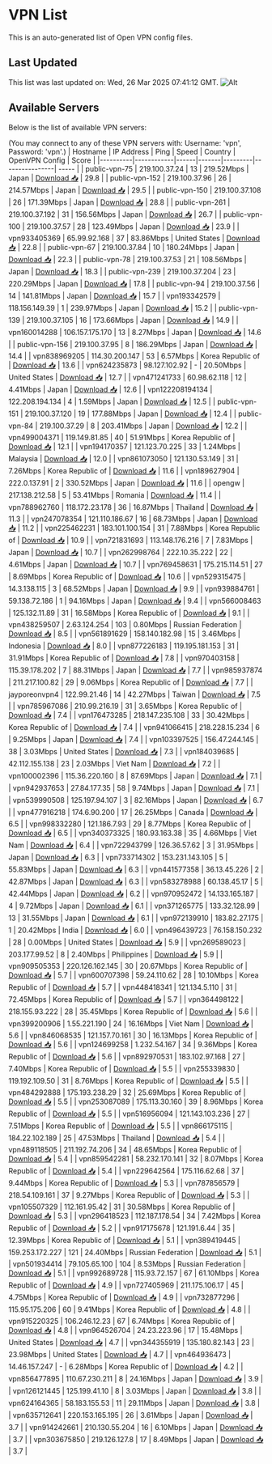 # VPN List

This is an auto-generated list of Open VPN config files.

## Last Updated

This list was last updated on: Wed, 26 Mar 2025 07:41:12 GMT.
![Alt](https://repobeats.axiom.co/api/embed/186b98318ef1479477931607c1ad7d823f12451f.svg "Repobeats analytics image")

## Available Servers

Below is the list of available VPN servers:

(You may connect to any of these VPN servers with: Username: 'vpn', Password: 'vpn'.)
| Hostname | IP Address | Ping | Speed | Country | OpenVPN Config | Score |
|----------|------------|------|-------|---------|----------------| ----- |
| public-vpn-75 | 219.100.37.24 | 13 | 219.52Mbps | Japan | [Download 📥](./configs/server_0_JP.ovpn) | 29.8 |
| public-vpn-152 | 219.100.37.96 | 26 | 214.57Mbps | Japan | [Download 📥](./configs/server_1_JP.ovpn) | 29.5 |
| public-vpn-150 | 219.100.37.108 | 26 | 171.39Mbps | Japan | [Download 📥](./configs/server_2_JP.ovpn) | 28.8 |
| public-vpn-261 | 219.100.37.192 | 31 | 156.56Mbps | Japan | [Download 📥](./configs/server_3_JP.ovpn) | 26.7 |
| public-vpn-100 | 219.100.37.57 | 28 | 123.49Mbps | Japan | [Download 📥](./configs/server_4_JP.ovpn) | 23.9 |
| vpn933405369 | 65.99.92.168 | 37 | 83.86Mbps | United States | [Download 📥](./configs/server_5_US.ovpn) | 22.8 |
| public-vpn-67 | 219.100.37.84 | 10 | 180.24Mbps | Japan | [Download 📥](./configs/server_6_JP.ovpn) | 22.3 |
| public-vpn-78 | 219.100.37.53 | 21 | 108.56Mbps | Japan | [Download 📥](./configs/server_7_JP.ovpn) | 18.3 |
| public-vpn-239 | 219.100.37.204 | 23 | 220.29Mbps | Japan | [Download 📥](./configs/server_8_JP.ovpn) | 17.8 |
| public-vpn-94 | 219.100.37.56 | 14 | 141.81Mbps | Japan | [Download 📥](./configs/server_9_JP.ovpn) | 15.7 |
| vpn193342579 | 118.156.149.39 | 1 | 239.97Mbps | Japan | [Download 📥](./configs/server_10_JP.ovpn) | 15.2 |
| public-vpn-139 | 219.100.37.105 | 16 | 173.66Mbps | Japan | [Download 📥](./configs/server_11_JP.ovpn) | 14.9 |
| vpn160014288 | 106.157.175.170 | 13 | 8.27Mbps | Japan | [Download 📥](./configs/server_12_JP.ovpn) | 14.6 |
| public-vpn-156 | 219.100.37.95 | 8 | 186.29Mbps | Japan | [Download 📥](./configs/server_13_JP.ovpn) | 14.4 |
| vpn838969205 | 114.30.200.147 | 53 | 6.57Mbps | Korea Republic of | [Download 📥](./configs/server_14_KR.ovpn) | 13.6 |
| vpn624235873 | 98.127.102.92 | - | 20.50Mbps | United States | [Download 📥](./configs/server_15_US.ovpn) | 12.7 |
| vpn471241733 | 60.98.62.118 | 12 | 4.41Mbps | Japan | [Download 📥](./configs/server_16_JP.ovpn) | 12.6 |
| vpn122208194134 | 122.208.194.134 | 4 | 1.59Mbps | Japan | [Download 📥](./configs/server_17_JP.ovpn) | 12.5 |
| public-vpn-151 | 219.100.37.120 | 19 | 177.88Mbps | Japan | [Download 📥](./configs/server_18_JP.ovpn) | 12.4 |
| public-vpn-84 | 219.100.37.29 | 8 | 203.41Mbps | Japan | [Download 📥](./configs/server_19_JP.ovpn) | 12.2 |
| vpn499004371 | 119.149.81.85 | 40 | 51.91Mbps | Korea Republic of | [Download 📥](./configs/server_20_KR.ovpn) | 12.1 |
| vpn194170357 | 121.123.70.225 | 33 | 1.24Mbps | Malaysia | [Download 📥](./configs/server_21_MY.ovpn) | 12.0 |
| vpn861073050 | 121.130.53.149 | 31 | 7.26Mbps | Korea Republic of | [Download 📥](./configs/server_22_KR.ovpn) | 11.6 |
| vpn189627904 | 222.0.137.91 | 2 | 330.52Mbps | Japan | [Download 📥](./configs/server_23_JP.ovpn) | 11.6 |
| opengw | 217.138.212.58 | 5 | 53.41Mbps | Romania | [Download 📥](./configs/server_24_RO.ovpn) | 11.4 |
| vpn788962760 | 118.172.23.178 | 36 | 16.87Mbps | Thailand | [Download 📥](./configs/server_25_TH.ovpn) | 11.3 |
| vpn247078354 | 121.110.186.67 | 16 | 68.73Mbps | Japan | [Download 📥](./configs/server_26_JP.ovpn) | 11.2 |
| vpn225462231 | 183.101.100.154 | 31 | 7.88Mbps | Korea Republic of | [Download 📥](./configs/server_27_KR.ovpn) | 10.9 |
| vpn721831693 | 113.148.176.216 | 7 | 7.83Mbps | Japan | [Download 📥](./configs/server_28_JP.ovpn) | 10.7 |
| vpn262998764 | 222.10.35.222 | 22 | 4.61Mbps | Japan | [Download 📥](./configs/server_29_JP.ovpn) | 10.7 |
| vpn769458631 | 175.215.114.51 | 27 | 8.69Mbps | Korea Republic of | [Download 📥](./configs/server_30_KR.ovpn) | 10.6 |
| vpn529315475 | 14.3.138.115 | 3 | 68.52Mbps | Japan | [Download 📥](./configs/server_31_JP.ovpn) | 9.9 |
| vpn939884761 | 59.138.72.186 | 1 | 94.16Mbps | Japan | [Download 📥](./configs/server_32_JP.ovpn) | 9.4 |
| vpn566008463 | 125.132.11.89 | 31 | 16.58Mbps | Korea Republic of | [Download 📥](./configs/server_33_KR.ovpn) | 9.1 |
| vpn438259507 | 2.63.124.254 | 103 | 0.80Mbps | Russian Federation | [Download 📥](./configs/server_34_RU.ovpn) | 8.5 |
| vpn561891629 | 158.140.182.98 | 15 | 3.46Mbps | Indonesia | [Download 📥](./configs/server_35_ID.ovpn) | 8.0 |
| vpn877226183 | 119.195.181.153 | 31 | 31.91Mbps | Korea Republic of | [Download 📥](./configs/server_36_KR.ovpn) | 7.8 |
| vpn970403158 | 115.39.178.202 | 7 | 88.31Mbps | Japan | [Download 📥](./configs/server_37_JP.ovpn) | 7.7 |
| vpn985937874 | 211.217.100.82 | 29 | 9.06Mbps | Korea Republic of | [Download 📥](./configs/server_38_KR.ovpn) | 7.7 |
| jayporeonvpn4 | 122.99.21.46 | 14 | 42.27Mbps | Taiwan | [Download 📥](./configs/server_39_TW.ovpn) | 7.5 |
| vpn785967086 | 210.99.216.19 | 31 | 3.65Mbps | Korea Republic of | [Download 📥](./configs/server_40_KR.ovpn) | 7.4 |
| vpn176473285 | 218.147.235.108 | 33 | 30.42Mbps | Korea Republic of | [Download 📥](./configs/server_41_KR.ovpn) | 7.4 |
| vpn941066415 | 218.228.15.234 | 6 | 9.25Mbps | Japan | [Download 📥](./configs/server_42_JP.ovpn) | 7.4 |
| vpn103397525 | 156.47.244.145 | 38 | 3.03Mbps | United States | [Download 📥](./configs/server_43_US.ovpn) | 7.3 |
| vpn184039685 | 42.112.155.138 | 23 | 2.03Mbps | Viet Nam | [Download 📥](./configs/server_44_VN.ovpn) | 7.2 |
| vpn100002396 | 115.36.220.160 | 8 | 87.69Mbps | Japan | [Download 📥](./configs/server_45_JP.ovpn) | 7.1 |
| vpn942937653 | 27.84.177.35 | 58 | 9.74Mbps | Japan | [Download 📥](./configs/server_46_JP.ovpn) | 7.1 |
| vpn539990508 | 125.197.94.107 | 3 | 82.16Mbps | Japan | [Download 📥](./configs/server_47_JP.ovpn) | 6.7 |
| vpn477916218 | 174.6.90.200 | 17 | 26.25Mbps | Canada | [Download 📥](./configs/server_48_CA.ovpn) | 6.5 |
| vpn998332280 | 121.186.7.93 | 29 | 8.77Mbps | Korea Republic of | [Download 📥](./configs/server_49_KR.ovpn) | 6.5 |
| vpn340373325 | 180.93.163.38 | 35 | 4.66Mbps | Viet Nam | [Download 📥](./configs/server_50_VN.ovpn) | 6.4 |
| vpn722943799 | 126.36.57.62 | 3 | 31.95Mbps | Japan | [Download 📥](./configs/server_51_JP.ovpn) | 6.3 |
| vpn733714302 | 153.231.143.105 | 5 | 55.83Mbps | Japan | [Download 📥](./configs/server_52_JP.ovpn) | 6.3 |
| vpn441577358 | 36.13.45.226 | 2 | 42.87Mbps | Japan | [Download 📥](./configs/server_53_JP.ovpn) | 6.3 |
| vpn583278988 | 60.138.45.17 | 5 | 42.44Mbps | Japan | [Download 📥](./configs/server_54_JP.ovpn) | 6.2 |
| vpn970952472 | 14.133.165.187 | 4 | 9.72Mbps | Japan | [Download 📥](./configs/server_55_JP.ovpn) | 6.1 |
| vpn371265775 | 133.32.128.99 | 13 | 31.55Mbps | Japan | [Download 📥](./configs/server_56_JP.ovpn) | 6.1 |
| vpn972139910 | 183.82.27.175 | 1 | 20.42Mbps | India | [Download 📥](./configs/server_57_IN.ovpn) | 6.0 |
| vpn496439723 | 76.158.150.232 | 28 | 0.00Mbps | United States | [Download 📥](./configs/server_58_US.ovpn) | 5.9 |
| vpn269589023 | 203.177.99.52 | 8 | 2.40Mbps | Philippines | [Download 📥](./configs/server_59_PH.ovpn) | 5.9 |
| vpn909505353 | 220.126.162.145 | 30 | 20.67Mbps | Korea Republic of | [Download 📥](./configs/server_60_KR.ovpn) | 5.7 |
| vpn600707398 | 59.24.110.62 | 28 | 10.10Mbps | Korea Republic of | [Download 📥](./configs/server_61_KR.ovpn) | 5.7 |
| vpn448418341 | 121.134.5.110 | 31 | 72.45Mbps | Korea Republic of | [Download 📥](./configs/server_62_KR.ovpn) | 5.7 |
| vpn364498122 | 218.155.93.222 | 28 | 35.45Mbps | Korea Republic of | [Download 📥](./configs/server_63_KR.ovpn) | 5.6 |
| vpn399200906 | 1.55.221.190 | 24 | 16.16Mbps | Viet Nam | [Download 📥](./configs/server_64_VN.ovpn) | 5.6 |
| vpn846068535 | 121.157.70.161 | 30 | 16.13Mbps | Korea Republic of | [Download 📥](./configs/server_65_KR.ovpn) | 5.6 |
| vpn124699258 | 1.232.54.167 | 34 | 9.36Mbps | Korea Republic of | [Download 📥](./configs/server_66_KR.ovpn) | 5.6 |
| vpn892970531 | 183.102.97.168 | 27 | 7.40Mbps | Korea Republic of | [Download 📥](./configs/server_67_KR.ovpn) | 5.5 |
| vpn255339830 | 119.192.109.50 | 31 | 8.76Mbps | Korea Republic of | [Download 📥](./configs/server_68_KR.ovpn) | 5.5 |
| vpn484292888 | 175.193.238.29 | 32 | 25.69Mbps | Korea Republic of | [Download 📥](./configs/server_69_KR.ovpn) | 5.5 |
| vpn253087089 | 175.113.30.160 | 39 | 8.96Mbps | Korea Republic of | [Download 📥](./configs/server_70_KR.ovpn) | 5.5 |
| vpn516956094 | 121.143.103.236 | 27 | 7.51Mbps | Korea Republic of | [Download 📥](./configs/server_71_KR.ovpn) | 5.5 |
| vpn866175115 | 184.22.102.189 | 25 | 47.53Mbps | Thailand | [Download 📥](./configs/server_72_TH.ovpn) | 5.4 |
| vpn489118505 | 211.192.74.206 | 34 | 48.65Mbps | Korea Republic of | [Download 📥](./configs/server_73_KR.ovpn) | 5.4 |
| vpn859542281 | 58.232.170.141 | 32 | 8.07Mbps | Korea Republic of | [Download 📥](./configs/server_74_KR.ovpn) | 5.4 |
| vpn229642564 | 175.116.62.68 | 37 | 9.44Mbps | Korea Republic of | [Download 📥](./configs/server_75_KR.ovpn) | 5.3 |
| vpn787856579 | 218.54.109.161 | 37 | 9.27Mbps | Korea Republic of | [Download 📥](./configs/server_76_KR.ovpn) | 5.3 |
| vpn105507329 | 112.161.95.42 | 31 | 30.58Mbps | Korea Republic of | [Download 📥](./configs/server_77_KR.ovpn) | 5.3 |
| vpn296418523 | 112.187.178.54 | 34 | 7.42Mbps | Korea Republic of | [Download 📥](./configs/server_78_KR.ovpn) | 5.2 |
| vpn917175678 | 121.191.6.44 | 35 | 12.39Mbps | Korea Republic of | [Download 📥](./configs/server_79_KR.ovpn) | 5.1 |
| vpn389419445 | 159.253.172.227 | 121 | 24.40Mbps | Russian Federation | [Download 📥](./configs/server_80_RU.ovpn) | 5.1 |
| vpn501934414 | 79.105.65.100 | 104 | 8.53Mbps | Russian Federation | [Download 📥](./configs/server_81_RU.ovpn) | 5.1 |
| vpn992689728 | 115.93.72.157 | 67 | 61.10Mbps | Korea Republic of | [Download 📥](./configs/server_82_KR.ovpn) | 4.9 |
| vpn727405969 | 211.175.106.17 | 45 | 4.75Mbps | Korea Republic of | [Download 📥](./configs/server_83_KR.ovpn) | 4.9 |
| vpn732877296 | 115.95.175.206 | 60 | 9.41Mbps | Korea Republic of | [Download 📥](./configs/server_84_KR.ovpn) | 4.8 |
| vpn915220325 | 106.246.12.23 | 67 | 6.74Mbps | Korea Republic of | [Download 📥](./configs/server_85_KR.ovpn) | 4.8 |
| vpn964526704 | 24.23.223.96 | 17 | 15.48Mbps | United States | [Download 📥](./configs/server_86_US.ovpn) | 4.7 |
| vpn344355919 | 135.180.82.143 | 23 | 23.98Mbps | United States | [Download 📥](./configs/server_87_US.ovpn) | 4.7 |
| vpn464936473 | 14.46.157.247 | - | 6.28Mbps | Korea Republic of | [Download 📥](./configs/server_88_KR.ovpn) | 4.2 |
| vpn856477895 | 110.67.230.211 | 8 | 24.16Mbps | Japan | [Download 📥](./configs/server_89_JP.ovpn) | 3.9 |
| vpn126121445 | 125.199.41.10 | 8 | 3.03Mbps | Japan | [Download 📥](./configs/server_90_JP.ovpn) | 3.8 |
| vpn624164365 | 58.183.155.53 | 11 | 29.11Mbps | Japan | [Download 📥](./configs/server_91_JP.ovpn) | 3.8 |
| vpn635712641 | 220.153.165.195 | 26 | 3.61Mbps | Japan | [Download 📥](./configs/server_92_JP.ovpn) | 3.7 |
| vpn914242661 | 210.130.55.204 | 16 | 6.10Mbps | Japan | [Download 📥](./configs/server_93_JP.ovpn) | 3.7 |
| vpn303675850 | 219.126.127.8 | 17 | 8.49Mbps | Japan | [Download 📥](./configs/server_94_JP.ovpn) | 3.7 |
